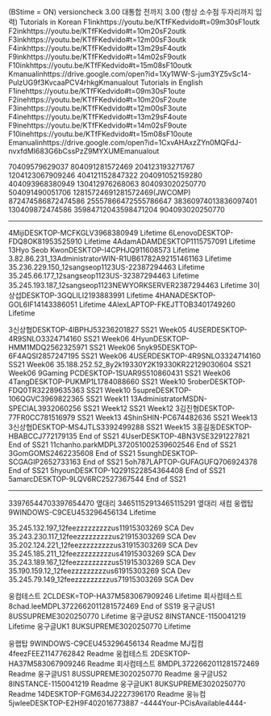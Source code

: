 (BStime = ON)
versioncheck 3.00 대통합 전까지 3.00  (항상 소수점 두자리까지 입력) 
Tutorials in Korean
F1inkhttps://youtu.be/KTfFKedvido#t=09m30sF1outk F2inkhttps://youtu.be/KTfFKedvido#t=10m20sF2outk F3inkhttps://youtu.be/KTfFKedvido#t=12m00sF3outk F4inkhttps://youtu.be/KTfFKedvido#t=13m29sF4outk F9inkhttps://youtu.be/KTfFKedvido#t=14m02sF9outk F10inkhttps://youtu.be/KTfFKedvido#t=15m08sF10outk Kmanualinhttps://drive.google.com/open?id=1Xy1WW-S-jum3YZ5vSc14-PulzUG9f3KvcaaPCV4rhkgKmanualout
Tutorials in English
F1inehttps://youtu.be/KTfFKedvido#t=09m30sF1oute F2inehttps://youtu.be/KTfFKedvido#t=10m20sF2oute F3inehttps://youtu.be/KTfFKedvido#t=12m00sF3oute F4inehttps://youtu.be/KTfFKedvido#t=13m29sF4oute F9inehttps://youtu.be/KTfFKedvido#t=14m02sF9oute F10inehttps://youtu.be/KTfFKedvido#t=15m08sF10oute Emanualinhttps://drive.google.com/open?id=1CxvAHAxzZYn0MQFdJ-nvxfdMI683G6bCssPzZ9MYXUMEmanualout

70409579629037 804091281572469 204123193271767 1204123067909246 404121152847322 204091052159280 404093968380949 130412976268063 
804093020250770 504091490051706
12815724691281572469(JWCOMP)  872474586872474586  25557866472555786647 38360974013836097401 130409872474586 35984712043598471204
904093020250770 


----------------------------------

4MijiDESKTOP-MCFKGLV3968380949 Lifetime
6LenovoDESKTOP-FDQ8OK81953525910 Lifetime
4AdamADAMDESKTOP1115757091 Lifetime
13Hyo Seob KwonDESKTOP-I4CPHJQ911608573 Lifetime
3.82.86.231_13AdministratorWIN-R1UB61782A92151461163 Lifetime
35.236.229.150_12sangseop1123US-22387294463 Lifetime
35.245.66.177_12sangseop1123US-32387294463 Lifetime
35.245.193.187_12sangseop1123NEWYORKSERVER2387294463 Lifetime
3이상섭DESKTOP-3GQLILI2193883991 Lifetime
4HANADESKTOP-GOL6IF14143386051 Lifetime
4AlexLAPTOP-FKEJTTOB3401749260 Lifetime













3신상협DESKTOP-4IBPHJ53236201827 SS21 Week05
4USERDESKTOP-4R9SNLO3324714160 SS21 Week06
4HyunDESKTOP-HMM1MDQ2562325971 SS21 Week06
5nyk95DESKTOP-6F4AQSI2857247195 SS21 Week06
4USERDESKTOP-4R9SNLO3324714160 SS21 Week06
35.188.252.52_8y2k19330Y2K19330KR22129030604 SS21 Week06
9Gaming PCDESKTOP-1SUAR9S510860431 SS21 Week06
4TangDESKTOP-PUKMP1L1784088660 SS21 Week10
5roberDESKTOP-FDQ0TR32289635363 SS21 Week10
5supreDESKTOP-106QGVC3969822365 SS21 Week11
13AdministratorMSDN-SPECIAL3932060256 SS21 Week12 SS21 Week12
3김진형DESKTOP-77FR0CC781516979 SS21 Week13
4ShinSHIN-PC674482636 SS21 Week13
3신상협DESKTOP-MS4JTLS3392499288 SS21 Week15
3홍길동DESKTOP-HBABCCJ772179135 End of SS21
4UserDESKTOP-4BN3VSE3291227821 End of SS21
11chanho.parkMDPL372051002539602546 End of SS21
3GomGOMS2462235608 End of SS21
5sunghDESKTOP-SCGAGIP2652733163 End of SS21
5oh787LAPTOP-GUFAGUFQ706924378 End of SS21
5hyounDESKTOP-1Q291S22854364408 End of SS21
5amarcDESKTOP-9LQV6RC2527367544 End of SS21


----------------------------------




33976544703397654470 옆대리 34651152913465115291 옆대리 새컴 웅랩탑 9WINDOWS-C9CEU453296456134 Lifetime

35.245.132.197_12feezzzzzzzzzus11915303269 SCA Dev 35.243.230.117_12feezzzzzzzzzus21915303269 SCA Dev 35.202.124.221_12feezzzzzzzzzus31915303269 SCA Dev 35.245.185.211_12feezzzzzzzzzus41915303269 SCA Dev 35.243.189.167_12feezzzzzzzzzus51915303269 SCA Dev 35.190.159.12_12feezzzzzzzzzus61915303269 SCA Dev 35.245.79.149_12feezzzzzzzzzus71915303269 SCA Dev

웅컴테스트 2CLDESK=TOP-HA37M583067909246 Lifetime 회사컴테스트 8chad.leeMDPL3722662011281572469 End of SS19 웅구글US1 8USSUPREME3020250770 Lifetime 웅구글US2 8INSTANCE-1150041219 Lifetime 웅구글UK1 8UKSUPREME3020250770 Lifetime


웅랩탑 9WINDOWS-C9CEU453296456134 Readme
MJ집컴 4feezFEEZ1147762842 Readme
웅컴테스트 2DESKTOP-HA37M583067909246 Readme
회사컴테스트 8MDPL3722662011281572469 Readme
웅구글US1 8USSUPREME3020250770 Readme
웅구글US2 8INSTANCE-1150041219 Readme
웅구글UK1 8UKSUPREME3020250770 Readme
14DESKTOP-FGM634J2227396170 Readme
웅뉴컴 5jwleeDESKTOP-E2H9F402016773887
-4444Your-PCisAvailable4444-
